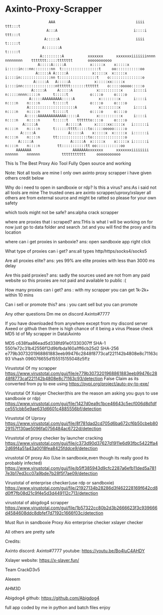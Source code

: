 # Axinto-Proxy-Scrapper
                        AAA                                     iiii                         ttt:::t                           
                       A:::A                                   i::::i                        ttt:::t                           
                      A:::::A                                   iiii                         t:::::t                           
                     A:::::::A                                                               t:::::t                           
                    A:::::::::A           xxxxxxx      xxxxxxxiiiiiiinnnn  nnnnnnnn    ttttttt:::::ttttttt       ooooooooooo   
                   A:::::A:::::A           x:::::x    x:::::x i:::::in:::nn::::::::nn  t:::::::::::::::::t     oo:::::::::::oo 
                  A:::::A A:::::A           x:::::x  x:::::x   i::::in::::::::::::::nn t:::::::::::::::::t    o:::::::::::::::o
                 A:::::A   A:::::A           x:::::xx:::::x    i::::inn:::::::::::::::ntttttt:::::::tttttt    o:::::ooooo:::::o
                A:::::A     A:::::A           x::::::::::x     i::::i  n:::::nnnn:::::n      t:::::t          o::::o     o::::o
               A:::::AAAAAAAAA:::::A           x::::::::x      i::::i  n::::n    n::::n      t:::::t          o::::o     o::::o
              A:::::::::::::::::::::A          x::::::::x      i::::i  n::::n    n::::n      t:::::t          o::::o     o::::o
             A:::::AAAAAAAAAAAAA:::::A        x::::::::::x     i::::i  n::::n    n::::n      t:::::t    tttttto::::o     o::::o
            A:::::A             A:::::A      x:::::xx:::::x   i::::::i n::::n    n::::n      t::::::tttt:::::to:::::ooooo:::::o
           A:::::A               A:::::A    x:::::x  x:::::x  i::::::i n::::n    n::::n      tt::::::::::::::to:::::::::::::::o
          A:::::A                 A:::::A  x:::::x    x:::::x i::::::i n::::n    n::::n        tt:::::::::::tt oo:::::::::::oo 
         AAAAAAA                   AAAAAAAxxxxxxx      xxxxxxxiiiiiiii nnnnnn    nnnnnn          ttttttttttt     ooooooooooo   
     




This Is The Best Proxy Aio Tool Fully Open source and working

Note:
Not all tools are mine I only own axinto proxy scrapper i have given others credit below  

Why do i need to open in sandboxie or rdp? Is this a virus?
ans:As i said not all tools are mine
The trusted ones are axinto scrapper/uproxy/xslayer
all others are from external source and might be ratted so please for your own safety

which tools might not be safe?
ans:alpha crack scrapper

where are proxies that i scraped?
ans:THis is what I will be working on for now just go to data folder and search .txt and you will find the proxy and its location

where can i get proxies in sanboxie?
ans: open sandboxie app right click 

What type of proxies can i get?
ans:all types http/https/socks4/socks5

Are all proxies elite?
ans: yes 99% are elite proxies with less than 3000 ms delay

Are this paid proxies?
ans: sadly the sources used are not from any paid website so this proxies are not paid and available to public :(

How many proxies can i get?
ans : with my scrapper you can get 1k-2k+ within 10 mins

Can i sell or promote this?
ans : you cant sell but you can promote




Any other questions Dm me on discord Axinto#7777






If you have downloaded from anywhere except from my discord server Axeed or github then there is high chance of it being a virus
Please check MD5 Id of My scrapper in Data\Axinto

MD5 c638faa86ead5d338fd91e01330307ff
SHA-1 5501e72c31b42556f12d9bfbda160a1ff6cb25d2
SHA-256 e779b3073201968861883eeb99476c2848f8773caf221142b4808e8c71163c93
Vhash 096076655d155515155048z5f!z   

       
Virustotal Of my scrapper
https://www.virustotal.com/gui/file/e779b3073201968861883eeb99476c2848f8773caf221142b4808e8c71163c93/detection 
False Claim as its converted from py to exe using
https://pypi.org/project/auto-py-to-exe/


Virustotal Of Xslayer Checker(this are the reason am asking you guys to use sandboxie or rdp)
https://www.virustotal.com/gui/file/1427d0ea9c1bce46643c5ecf006d8d1dfce551cbb5e9ae631d6601c4885556bf/detection

Virustotal Of Uproxy 
https://www.virustotal.com/gui/file/8f781dad2cd705d6ba672cf6b50cbeb8029157f130ae5096fa0756484ac6722d/detection

Virustotal of proxy checker by launcher cracking
https://www.virustotal.com/gui/file/c373d90d37627d1911e6d93fbc5422ffa42d69f4a51a43a0018fea8425fddce9/detection

virustotal Of proxy Aio (Use in sandboxie,even though its really good its probably infected)
https://www.virustotal.com/gui/file/b5ff385943d9cfc2287a6efb11ded5a7817e3b17ed3cc07a9bde7b28f5f7ae09/detection

Virustotal of enterprise checker(use rdp or sandboxie)
https://www.virustotal.com/gui/file/21927134b28286d3f462228169f642cd8d0ff7fb08d21c9f4e5d3d449112c713/detection

virustotal of abigdog4 scrapper
https://www.virustotal.com/gui/file/1b57322cc80b2d3b2666623f3c939666d4584608ddc8dbfef7d7192c1666f03c/detection


Must Run in sandboxie 
Proxy Aio
enterprise checker
xslayer checker

All others are pretty safe

Credits:


Axinto
discord: Axinto#7777
youtube: https://youtu.be/Bo4luC4AHDY

Xslayer
website: https://x-slayer.fun/


Team CrackD3v5

Aleeem

AHM3D


Abigdog4
github: https://github.com/Abigdog4






full app coded by me in python and batch files enjoy
